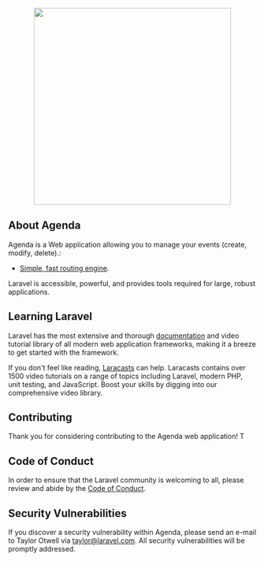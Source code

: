 <p align="center"><a href="https://laravel.com" target="_blank"><img src="" width="400"></a></p>


## About Agenda

Agenda is a Web application allowing you to manage your events (create, modify, delete).:

- [Simple, fast routing engine](https://laravel.com/docs/routing).

Laravel is accessible, powerful, and provides tools required for large, robust applications.

## Learning Laravel

Laravel has the most extensive and thorough [documentation](https://laravel.com/docs) and video tutorial library of all modern web application frameworks, making it a breeze to get started with the framework.

If you don't feel like reading, [Laracasts](https://laracasts.com) can help. Laracasts contains over 1500 video tutorials on a range of topics including Laravel, modern PHP, unit testing, and JavaScript. Boost your skills by digging into our comprehensive video library.


## Contributing

Thank you for considering contributing to the Agenda web application! T
## Code of Conduct

In order to ensure that the Laravel community is welcoming to all, please review and abide by the [Code of Conduct](https://laravel.com/docs/contributions#code-of-conduct).

## Security Vulnerabilities

If you discover a security vulnerability within Agenda, please send an e-mail to Taylor Otwell via [taylor@laravel.com](mailto:taylor@laravel.com). All security vulnerabilities will be promptly addressed.
